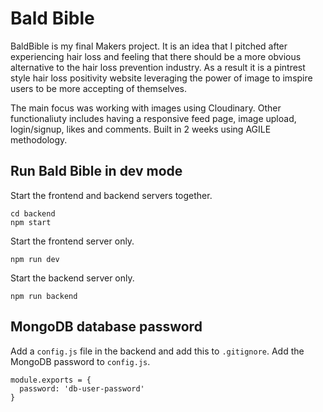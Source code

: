 # Bald Bible

BaldBible is my final Makers project. It is an idea that I pitched after experiencing hair loss and feeling that there should be a more obvious alternative to the hair loss prevention industry. As a result it is a pintrest style hair loss positivity website leveraging the power of image to imspire users to be more accepting of themselves.

The main focus was working with images using Cloudinary. Other functionaliuty includes having a responsive feed page, image upload, login/signup, likes and comments. Built in 2 weeks using AGILE methodology.


## Run Bald Bible in dev mode
Start the frontend and backend servers together.
```
cd backend
npm start
```
Start the frontend server only.
```
npm run dev
```
Start the backend server only.
```
npm run backend
```

## MongoDB database password
Add a `config.js` file in the backend and add this to `.gitignore`.
Add the MongoDB password to `config.js`.
```
module.exports = {
  password: 'db-user-password' 
} 
```
